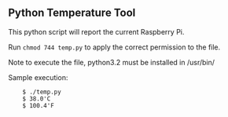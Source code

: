 Python Temperature Tool
-----------------------
This python script will report the current Raspberry Pi.

Run `chmod 744 temp.py` to apply the correct permission to the file.

Note to execute the file, python3.2 must be installed in /usr/bin/

Sample execution:  
```text
    $ ./temp.py  
    $ 38.0'C  
    $ 100.4'F
```

